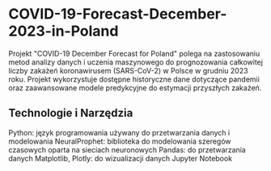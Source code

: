 # COVID-19-Forecast-December-2023-in-Poland

Projekt "COVID-19 December Forecast for Poland" polega na zastosowaniu metod analizy danych i uczenia maszynowego do prognozowania całkowitej liczby zakażeń koronawirusem (SARS-CoV-2) w Polsce w grudniu 2023 roku. Projekt wykorzystuje dostępne historyczne dane dotyczące pandemii oraz zaawansowane modele predykcyjne do estymacji przyszłych zakażeń.

## Technologie i Narzędzia
Python: język programowania używany do przetwarzania danych i modelowania
NeuralProphet: biblioteka do modelowania szeregów czasowych oparta na sieciach neuronowych
Pandas: do przetwarzania danych
Matplotlib, Plotly: do wizualizacji danych
Jupyter Notebook
